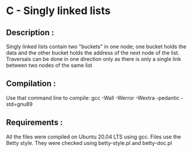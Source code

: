 # C - Singly linked lists

## Description :
Singly linked lists contain two "buckets" in one node; one bucket holds the data and the other bucket holds the address of the next node of the list. Traversals can be done in one direction only as there is only a single link between two nodes of the same list

## Compilation :
Use that command line to compile:
gcc -Wall -Werror -Wextra -pedantic -std=gnu89

## Requirements :
All the files were compiled on Ubuntu 20.04 LTS using gcc.
Files use the Betty style. They were checked using 
betty-style.pl and betty-doc.pl
